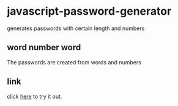 # javascript-password-generator
generates passwords with certain length and numbers

## word number word 
The passwords are created from words and numbers

## link
click [here](http://firoved.com/github/javascript-password-generator/) to try it out.


